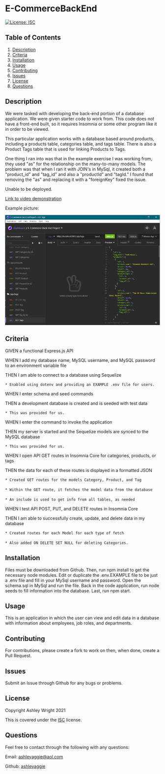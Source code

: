 # E-CommerceBackEnd

[![License: ISC](https://img.shields.io/badge/License-ISC-blue.svg)](https://opensource.org/licenses/ISC)

## Table of Contents

1. [Description](#Description)
2. [Criteria](#Criteria)
3. [Installation](#Installation)
4. [Usage](#Usage)
5. [Contributing](#Contributing)
6. [Issues](#Issues)
7. [License](#License)
8. [Questions](#Questions)

## Description

We were tasked with developing the back-end portion of a database application. We were given starter code to work from. This code does not have a front-end built, so it requires Insomnia or some other program like it in order to be viewed.

This particular application works with a database based around products, including a products table, categories table, and tags table. There is also a Product Tags table that is used for linking Products to Tags.

One thing I ran into was that in the example exercise I was working from, they used "as" for the relationship on the many-to-many models. The problem was that when I ran it with JOIN's in MySql, it created both a "product_id" and "tag_id" and also a "productId" and "tagId." I found that removing the "as" and replacing it with a "foreignKey" fixed the issue.

Unable to be deployed.

[Link to video demonstration](https://drive.google.com/file/d/12RlYak7ZYNKp90iUNzag9xb3Ef0F9aN4/view)

Example picture:

![Example of Insomnia GET view](./Develop/images/insomniaExample.png)

## Criteria

GIVEN a functional Express.js API

WHEN I add my database name, MySQL username, and MySQL password to an environment variable file

THEN I am able to connect to a database using Sequelize

    * Enabled using dotenv and providing an EXAMPLE .env file for users.

WHEN I enter schema and seed commands

THEN a development database is created and is seeded with test data

    * This was provided for us.

WHEN I enter the command to invoke the application

THEN my server is started and the Sequelize models are synced to the MySQL database

    * This was provided for us.

WHEN I open API GET routes in Insomnia Core for categories, products, or tags

THEN the data for each of these routes is displayed in a formatted JSON

    * Created GET routes for the models Category, Product, and Tag

    * Within the GET route, it fetches the model data from the database

    * An include is used to get info from all tables, as needed

WHEN I test API POST, PUT, and DELETE routes in Insomnia Core

THEN I am able to successfully create, update, and delete data in my database

    * Created routes for each Model for each type of fetch

    * Also added ON DELETE SET NULL for deleting Categories.

## Installation

Files must be downloaded from Github. Then, run npm install to get the necessary node modules. Edit or duplicate the .env.EXAMPLE file to be just a .env file and fill in your MySql username and password. Open the schema.sql in MySql and run the file. Back in the code application, run node seeds to fill information into the database. Last, run npm start.

## Usage

This is an application in which the user can view and edit data in a database with information about employees, job roles, and departments.

## Contributing

For contributions, please create a fork to work on then, when done, create a Pull Request.

## Issues

Submit an Issue through Github for any bugs or problems.

## License

Copyright Ashley Wright 2021

This is covered under the <a href='https://opensource.org/licenses/ISC'>ISC</a> license.

## Questions

Feel free to contact through the following with any questions:

Email: ashleyaggie@aol.com

Github: <a href='https://github.com/ashleyaggie'>ashleyaggie</a>